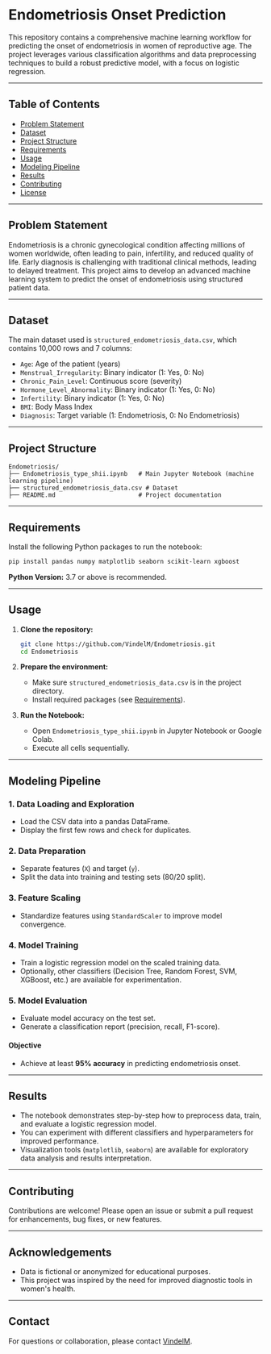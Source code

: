 # Endometriosis Onset Prediction

This repository contains a comprehensive machine learning workflow for predicting the onset of endometriosis in women of reproductive age. The project leverages various classification algorithms and data preprocessing techniques to build a robust predictive model, with a focus on logistic regression.

---

## Table of Contents

- [Problem Statement](#problem-statement)
- [Dataset](#dataset)
- [Project Structure](#project-structure)
- [Requirements](#requirements)
- [Usage](#usage)
- [Modeling Pipeline](#modeling-pipeline)
- [Results](#results)
- [Contributing](#contributing)
- [License](#license)

---

## Problem Statement

Endometriosis is a chronic gynecological condition affecting millions of women worldwide, often leading to pain, infertility, and reduced quality of life. Early diagnosis is challenging with traditional clinical methods, leading to delayed treatment. This project aims to develop an advanced machine learning system to predict the onset of endometriosis using structured patient data.

---

## Dataset

The main dataset used is `structured_endometriosis_data.csv`, which contains 10,000 rows and 7 columns:

- `Age`: Age of the patient (years)
- `Menstrual_Irregularity`: Binary indicator (1: Yes, 0: No)
- `Chronic_Pain_Level`: Continuous score (severity)
- `Hormone_Level_Abnormality`: Binary indicator (1: Yes, 0: No)
- `Infertility`: Binary indicator (1: Yes, 0: No)
- `BMI`: Body Mass Index
- `Diagnosis`: Target variable (1: Endometriosis, 0: No Endometriosis)

---

## Project Structure

```
Endometriosis/
├── Endometriosis_type_shii.ipynb   # Main Jupyter Notebook (machine learning pipeline)
├── structured_endometriosis_data.csv # Dataset
├── README.md                       # Project documentation
```

---

## Requirements

Install the following Python packages to run the notebook:

```bash
pip install pandas numpy matplotlib seaborn scikit-learn xgboost
```

**Python Version:** 3.7 or above is recommended.

---

## Usage

1. **Clone the repository:**

   ```bash
   git clone https://github.com/VindelM/Endometriosis.git
   cd Endometriosis
   ```

2. **Prepare the environment:**
   - Make sure `structured_endometriosis_data.csv` is in the project directory.
   - Install required packages (see [Requirements](#requirements)).

3. **Run the Notebook:**
   - Open `Endometriosis_type_shii.ipynb` in Jupyter Notebook or Google Colab.
   - Execute all cells sequentially.

---

## Modeling Pipeline

### 1. Data Loading and Exploration

- Load the CSV data into a pandas DataFrame.
- Display the first few rows and check for duplicates.

### 2. Data Preparation

- Separate features (`X`) and target (`y`).
- Split the data into training and testing sets (80/20 split).

### 3. Feature Scaling

- Standardize features using `StandardScaler` to improve model convergence.

### 4. Model Training

- Train a logistic regression model on the scaled training data.
- Optionally, other classifiers (Decision Tree, Random Forest, SVM, XGBoost, etc.) are available for experimentation.

### 5. Model Evaluation

- Evaluate model accuracy on the test set.
- Generate a classification report (precision, recall, F1-score).

#### Objective

- Achieve at least **95% accuracy** in predicting endometriosis onset.

---

## Results

- The notebook demonstrates step-by-step how to preprocess data, train, and evaluate a logistic regression model.
- You can experiment with different classifiers and hyperparameters for improved performance.
- Visualization tools (`matplotlib`, `seaborn`) are available for exploratory data analysis and results interpretation.

---

## Contributing

Contributions are welcome! Please open an issue or submit a pull request for enhancements, bug fixes, or new features.


---

## Acknowledgements

- Data is fictional or anonymized for educational purposes.
- This project was inspired by the need for improved diagnostic tools in women's health.

---

## Contact

For questions or collaboration, please contact [VindelM](https://github.com/VindelM).
